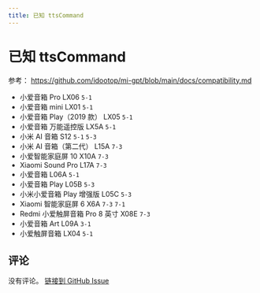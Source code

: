 ```yaml
---
title: 已知 ttsCommand
---
```


# 已知 ttsCommand

参考： https://github.com/idootop/mi-gpt/blob/main/docs/compatibility.md

- 小爱音箱 Pro	LX06	`5-1`
- 小爱音箱 mini	LX01	`5-1`
- 小爱音箱 Play（2019 款）	LX05	`5-1`
- 小爱音箱 万能遥控版	LX5A	`5-1`
- 小米 AI 音箱	S12	     `5-1`	`5-3`
- 小米 AI 音箱（第二代）	L15A	`7-3`
- 小爱智能家庭屏 10	X10A	`7-3`
- Xiaomi Sound Pro	L17A	`7-3`
- 小爱音箱	L06A	`5-1`
- 小爱音箱 Play	L05B	`5-3`
- 小米小爱音箱 Play 增强版	L05C	`5-3`
- Xiaomi 智能家庭屏 6	X6A	`7-3`	`7-1`
- Redmi 小爱触屏音箱 Pro 8 英寸	X08E	`7-3`
- 小爱音箱 Art	L09A	`3-1`
- 小爱触屏音箱	LX04	`5-1`

## 评论

没有评论。
[链接到 GitHub Issue](https://github.com/hanxi/xiaomusic/issues/365)
